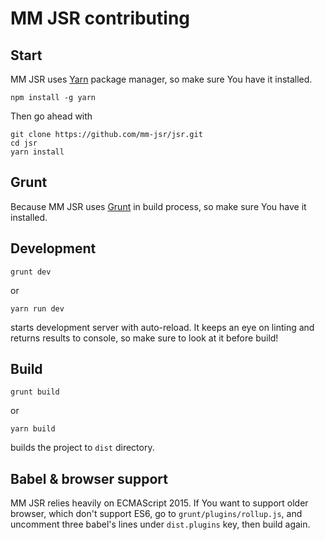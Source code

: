 # MM JSR contributing

## Start

MM JSR uses [Yarn](https://yarnpkg.com/) package manager, so make sure You have it installed.

```
npm install -g yarn
```

Then go ahead with

```
git clone https://github.com/mm-jsr/jsr.git
cd jsr
yarn install
```

## Grunt

Because MM JSR uses [Grunt](https://gruntjs.com/getting-started) in build process, so make sure You have it installed.

## Development

```
grunt dev
```
or
```
yarn run dev
```

starts development server with auto-reload. It keeps an eye on linting and returns results to console, so make sure to look at it before build!

## Build

```
grunt build
```
or
```
yarn build
```

builds the project to `dist` directory.

## Babel & browser support

MM JSR relies heavily on ECMAScript 2015. If You want to support older browser, which don't support ES6,
go to `grunt/plugins/rollup.js`, and uncomment three babel's lines under `dist.plugins` key, then build again.
